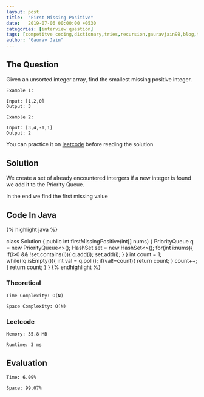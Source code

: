 ```yaml
---
layout: post
title:  "First Missing Positive"
date:   2019-07-06 00:00:00 +0530
categories: [interview question]
tags: [competitve coding,dictionary,tries,recursion,gauravjain98,blog,training,string,leetcode,hackerrank,hackerearth,american express]
author: "Gaurav Jain"
---
```


## The Question

Given an unsorted integer array, find the smallest missing positive integer.

```
Example 1:

Input: [1,2,0]
Output: 3

Example 2:

Input: [3,4,-1,1]
Output: 2

```

You can practice it on [leetcode](https://leetcode.com/problems/first-missing-positive/) before reading the solution

## Solution

We create a set of already encountered intergers if a new integer is found we add it to the Priority Queue.

In the end we find the first missing value

## Code In Java
{% highlight java %}

class Solution {
    public int firstMissingPositive(int[] nums) {
        PriorityQueue<Integer> q = new PriorityQueue<>();
        HashSet<Integer> set = new HashSet<>();
        for(int i:nums){
            if(i>0 && !set.contains(i)){
                q.add(i);
                set.add(i);
            }
        }
        int count = 1;
        while(!q.isEmpty()){
            int val = q.poll();
            if(val!=count){
                return count;
            }
            count++;
        }
        return count;
    }
}
{% endhighlight %}

### Theoretical

    Time Complexity: O(N)

    Space Complexity: O(N)

### Leetcode

    Memory: 35.8 MB

    Runtime: 3 ms

## Evaluation

    Time: 6.09%
    
    Space: 99.07%